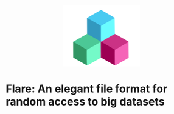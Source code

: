 <div align=center>
  <img src='./images/image.svg' width=40%>
</div>

# Flare: An elegant file format for random access to big datasets



